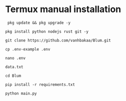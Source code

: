 
# Termux manual installation
```
 pkg update && pkg upgrade -y
 ```
 ```
pkg install python nodejs rust git -y
```
```
git clone https://github.com/vanhbakaa/Blum.git
```
```
cp .env-example .env
```
```
nano .env
```
```
data.txt
```

```
cd Blum
```
```
pip install -r requirements.txt
```
```
python main.py
```

